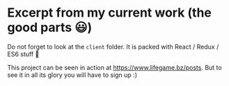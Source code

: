 # Excerpt from my current work (the good parts :smiley:)

Do not forget to look at the `client` folder. It is packed with React / Redux / ES6 stuff :rocket:

This project can be seen in action at https://www.lifegame.bz/posts. But to see it in all its glory you will have to sign up :)
